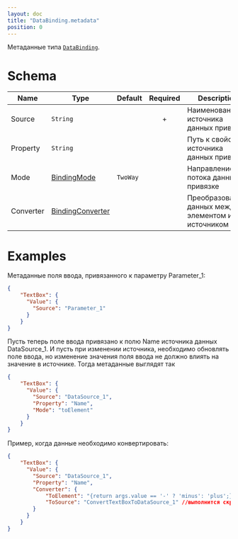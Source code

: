 ```yaml
---
layout: doc
title: "DataBinding.metadata"
position: 0
---
```


Метаданные типа [`DataBinding`](../).

# Schema

|Name|Type|Default|Required|Description|
|----|----|----|:--:|-----------|
|Source|`String`| | + |Наименование источника данных привязки|
|Property|`String`| | |Путь к свойству источника данных привязки|
|Mode|[BindingMode](../BindingMode/)|`TwoWay`| |Направление потока данных в привязке|
|Converter|[BindingConverter](../BindingConverter/)| | |Преобразователь данных между элементом и источником|

# Examples

Метаданные поля ввода, привязанного к параметру Parameter_1:

```json
{
	"TextBox": {
	  "Value": {
	    "Source": "Parameter_1"
	  }
	}
}
```

Пусть теперь поле ввода привязано к полю Name источника данных DataSource_1. И пусть при изменении источника, необходимо обновлять поле ввода, но изменение значения поля ввода не должно влиять на значение в источнике. Тогда метаданные выглядят так

```json
{
	"TextBox": {
	  "Value": {
	    "Source": "DataSource_1",
	    "Property": "Name",
	    "Mode": "toElement"
	  }
	}
}
```

Пример, когда данные необходимо конвертировать:

```json
{
	"TextBox": {
	  "Value": {
	    "Source": "DataSource_1",
	    "Property": "Name",
	    "Converter": {
            "ToElement": "{return args.value == '-' ? 'minus': 'plus';}",
            "ToSource": "ConvertTextBoxToDataSource_1" //выполнится скрипт из контекста родительской view
        }
	  }
	}
}	
```